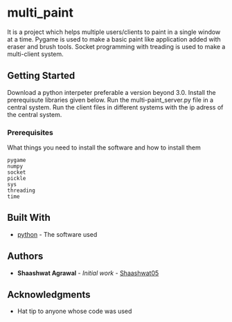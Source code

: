 # multi_paint


It is a project which helps multiple users/clients to paint in a single window at a time. Pygame is used to make a  basic paint like application added with eraser and brush tools. Socket programming with treading is used to make a multi-client system.

## Getting Started

Download a python interpeter preferable a version beyond 3.0. Install the prerequisute libraries given below. Run the multi-paint_server.py file in a central system. Run the client files in different systems with the ip adress of the central system.

### Prerequisites

What things you need to install the software and how to install them

```
pygame
numpy
socket
pickle
sys
threading 
time
```


## Built With

* [python](https://www.python.org/) - The software used

## Authors

* **Shaashwat Agrawal** - *Initial work* - [Shaashwat05](https://github.com/Shaashwat05)


## Acknowledgments

* Hat tip to anyone whose code was used


